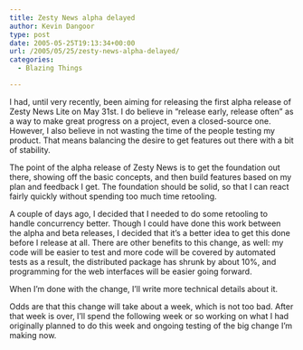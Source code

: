 ```yaml
---
title: Zesty News alpha delayed
author: Kevin Dangoor
type: post
date: 2005-05-25T19:13:34+00:00
url: /2005/05/25/zesty-news-alpha-delayed/
categories:
  - Blazing Things

---
```

I had, until very recently, been aiming for releasing the first alpha release of Zesty News Lite on May 31st. I do believe in &#8220;release early, release often&#8221; as a way to make great progress on a project, even a closed-source one. However, I also believe in not wasting the time of the people testing my product. That means balancing the desire to get features out there with a bit of stability.

The point of the alpha release of Zesty News is to get the foundation out there, showing off the basic concepts, and then build features based on my plan and feedback I get. The foundation should be solid, so that I can react fairly quickly without spending too much time retooling.

A couple of days ago, I decided that I needed to do some retooling to handle concurrency better. Though I could have done this work between the alpha and beta releases, I decided that it&#8217;s a better idea to get this done before I release at all. There are other benefits to this change, as well: my code will be easier to test and more code will be covered by automated tests as a result, the distributed package has shrunk by about 10%, and programming for the web interfaces will be easier going forward.

When I&#8217;m done with the change, I&#8217;ll write more technical details about it.

Odds are that this change will take about a week, which is not too bad. After that week is over, I&#8217;ll spend the following week or so working on what I had originally planned to do this week and ongoing testing of the big change I&#8217;m making now.